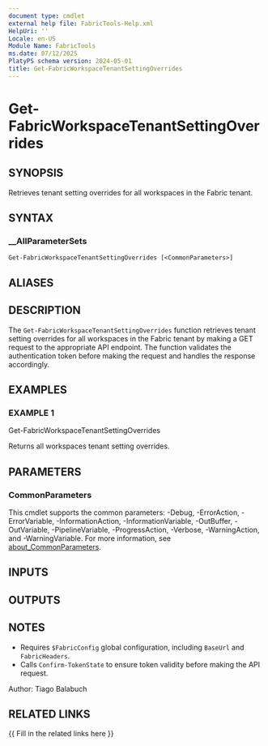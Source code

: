 ```yaml
---
document type: cmdlet
external help file: FabricTools-Help.xml
HelpUri: ''
Locale: en-US
Module Name: FabricTools
ms.date: 07/12/2025
PlatyPS schema version: 2024-05-01
title: Get-FabricWorkspaceTenantSettingOverrides
---
```


# Get-FabricWorkspaceTenantSettingOverrides

## SYNOPSIS

Retrieves tenant setting overrides for all workspaces in the Fabric tenant.

## SYNTAX

### __AllParameterSets

```
Get-FabricWorkspaceTenantSettingOverrides [<CommonParameters>]
```

## ALIASES

## DESCRIPTION

The `Get-FabricWorkspaceTenantSettingOverrides` function retrieves tenant setting overrides for all workspaces in the Fabric tenant by making a GET request to the appropriate API endpoint.
The function validates the authentication token before making the request and handles the response accordingly.

## EXAMPLES

### EXAMPLE 1

Get-FabricWorkspaceTenantSettingOverrides

Returns all workspaces tenant setting overrides.

## PARAMETERS

### CommonParameters

This cmdlet supports the common parameters: -Debug, -ErrorAction, -ErrorVariable,
-InformationAction, -InformationVariable, -OutBuffer, -OutVariable, -PipelineVariable,
-ProgressAction, -Verbose, -WarningAction, and -WarningVariable. For more information, see
[about_CommonParameters](https://go.microsoft.com/fwlink/?LinkID=113216).

## INPUTS

## OUTPUTS

## NOTES

- Requires `$FabricConfig` global configuration, including `BaseUrl` and `FabricHeaders`.
- Calls `Confirm-TokenState` to ensure token validity before making the API request.

Author: Tiago Balabuch

## RELATED LINKS

{{ Fill in the related links here }}

